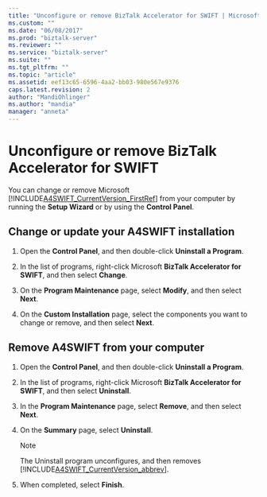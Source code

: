 ```yaml
---
title: "Unconfigure or remove BizTalk Accelerator for SWIFT | Microsoft Docs"
ms.custom: ""
ms.date: "06/08/2017"
ms.prod: "biztalk-server"
ms.reviewer: ""
ms.service: "biztalk-server"
ms.suite: ""
ms.tgt_pltfrm: ""
ms.topic: "article"
ms.assetid: eef13c65-6596-4aa2-bb03-980e567e9376
caps.latest.revision: 2
author: "MandiOhlinger"
ms.author: "mandia"
manager: "anneta"
---
```

# Unconfigure or remove BizTalk Accelerator for SWIFT
You can change or remove Microsoft [!INCLUDE[A4SWIFT_CurrentVersion_FirstRef](../../includes/a4swift-currentversion-firstref-md.md)] from your computer by running the **Setup Wizard** or by using the **Control Panel**.  

## Change or update your A4SWIFT installation  
  
1.  Open the **Control Panel**, and then double-click **Uninstall a Program**.  
  
2.  In the list of programs, right-click Microsoft **BizTalk Accelerator for SWIFT**, and then select **Change**.  
  
3.  On the **Program Maintenance** page, select **Modify**, and then select **Next**.  
  
4.  On the **Custom Installation** page, select the components you want to change or remove, and then select **Next**.  
  
  
## Remove A4SWIFT from your computer  
  
1.  Open the **Control Panel**, and then double-click **Uninstall a Program**.  
  
2.  In the list of programs, right-click Microsoft **BizTalk Accelerator for SWIFT**, and then select **Uninstall**.  
  
3.  In the **Program Maintenance** page, select **Remove**, and then select **Next**.  
  
4.  On the **Summary** page, select **Uninstall**.  
  
    > [!NOTE]
    >  The Uninstall program unconfigures, and then removes [!INCLUDE[A4SWIFT_CurrentVersion_abbrev](../../includes/a4swift-currentversion-abbrev-md.md)].  
  
5.  When completed, select **Finish**.  